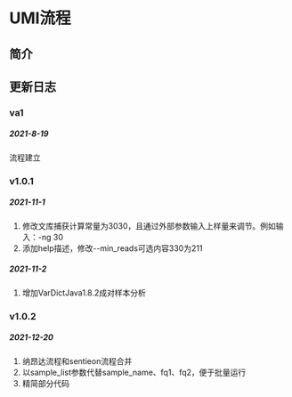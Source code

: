 # UMI流程

## 简介


## 更新日志

### va1
##### 2021-8-19
流程建立

### v1.0.1
##### 2021-11-1
1. 修改文库捕获计算常量为3030，且通过外部参数输入上样量来调节。例如输入：-ng 30
2. 添加help描述，修改--min_reads可选内容330为211 

##### 2021-11-2
1. 增加VarDictJava1.8.2成对样本分析

### v1.0.2
##### 2021-12-20
1. 纳昂达流程和sentieon流程合并
2. 以sample_list参数代替sample_name、fq1、fq2，便于批量运行
3. 精简部分代码